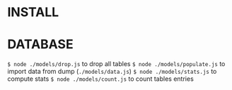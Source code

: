 # INSTALL

# DATABASE

`$ node ./models/drop.js` to drop all tables
`$ node ./models/populate.js` to import data from dump (`./models/data.js`)
`$ node ./models/stats.js` to compute stats
`$ node ./models/count.js` to count tables entries
